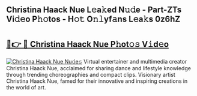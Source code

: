 ## Christina Haack Nue L𝚎a𝚔ed N𝚞𝚍e - Part-ZTs Vi𝚍𝚎o P𝚑𝚘tos - H𝚘𝚝 O𝚗𝚕yf𝚊ns L𝚎a𝚔s 0z6hZ

# <h2><a href="http://kfc68bc.oniu.top/?m=Christina+Haack+Nue">🔗👉 🔴 Christina Haack Nue P𝚑ot𝚘𝚜 V𝚒d𝚎o</a></h2>

[![Christina Haack Nue Nu𝚍e𝚜](https://i.imgur.com/0qMVB7G.gif)](http://kfc68bc.oniu.top/?m=Christina+Haack+Nue)
Virtual entertainer and multimedia creator Christina Haack Nue, acclaimed for sharing dance and lifestyle knowledge through trending choreographies and compact clips. Visionary artist Christina Haack Nue, famed for their innovative and inspiring creations in the world of art.  
